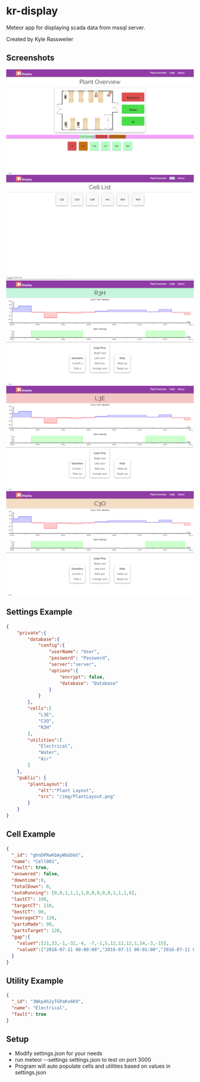 # kr-display
Meteor app for displaying scada data from mssql server.

Created by Kyle Rassweiler

## Screenshots
![Plant Overview](public/Docs/Sample001.png)
![Cell List](public/Docs/Sample002.png)
![Cell Running](public/Docs/Sample003.png)
![Cell Faulted](public/Docs/Sample004.png)
![Cell Answered](public/Docs/Sample005.png)

## Settings Example
```json
{
	"private":{
		"database":{
			"config":{
				"userName": "User",
				"password": "Password",
				"server":"server",
				"options":{
					"encrypt": false,
					"database": "Database"
				}
			}
		},
		"cells":[
			"L3E",
			"C3O",
			"R3H"
		],
		"utilities":[
			"Electrical",
			"Water",
			"Air"
		]
	},
	"public": {
		"plantLayout":{
			"alt":"Plant Layout",
			"src": "/img/PlantLayout.png"
		}
	}
}
```

## Cell Example
```json
{
  "_id": "ghnDPRwKbAyWbGbbG",
  "name": "Cell001",
  "fault": true,
  "answered": false,
  "downtime":0,
  "totalDown": 0,
  "autoRunning": [0,0,1,1,1,1,0,0,0,0,0,1,1,1,0],
  "lastCT": 100,
  "targetCT": 110,
  "bestCT": 90,
  "averageCT": 120,
  "partsMade": 90,
  "partsTarget": 120,
  "gap":{
	"valueY":[21,33,-1,-32,-4, -7,-1,5,12,12,12,1,14,-3,-15],
	"valueX":["2016-07-11 00:00:00","2016-07-11 00:01:00","2016-07-11 00:02:00","2016-07-11 00:03:00","2016-07-11 00:04:00","2016-07-11 00:05:00","2016-07-11 00:06:00","2016-07-11 00:07:00","2016-07-11 00:08:00","2016-07-11 00:09:00","2016-07-11 00:10:00","2016-07-11 00:11:00","2016-07-11 00:12:00","2016-07-11 00:13:00","2016-07-11 00:14:00"]
  }
}
```

## Utility Example
```json
{
  "_id": "3Wkp4h2yTGPaKv6K9",
  "name": "Electrical",
  "fault": true
}
```

## Setup
- Modify settings.json for your needs
- run meteor --settings settings.json to test on port 3000
- Program will auto populate cells and utilities based on values in settings.json